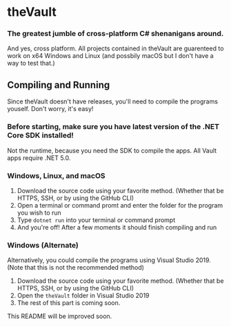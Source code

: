 # theVault
### The greatest jumble of cross-platform C# shenanigans around.
And yes, cross platform. All projects contained in theVault are guarenteed to work on x64 Windows and Linux (and possbily macOS but I don't have a way to test that.)
## Compiling and Running
Since theVault doesn't have releases, you'll need to compile the programs youself. Don't worry, it's easy!

### Before starting, make sure you have latest version of the .NET Core **SDK** installed!
Not the runtime, because you need the SDK to compile the apps. All Vault apps require .NET 5.0.

### Windows, Linux, and macOS
1. Download the source code using your favorite method. (Whether that be HTTPS, SSH, or by using the GitHub CLI)
2. Open a terminal or command promt and enter the folder for the program you wish to run
3. Type `dotnet run` into your terminal or command prompt
4. And you're off! After a few moments it should finish compiling and run

### Windows (Alternate)
Alternatively, you could compile the programs using Visual Studio 2019. (Note that this is not the recommended method)
1. Download the source code using your favorite method. (Whether that be HTTPS, SSH, or by using the GitHub CLI)
2. Open the `theVault` folder in Visual Studio 2019
3. The rest of this part is coming soon.


This README will be improved soon.
